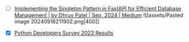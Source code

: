 

- [ ] [Implementing the Singleton Pattern in FastAPI for Efficient Database Management | by Dhruv Patel | Sep, 2024 | Medium](https://thedkpatel.medium.com/implementing-the-singleton-pattern-in-fastapi-for-efficient-database-management-c02f9936ef66)
![[assets/Pasted image 20240916211902.png|400]]


- [x] [Python Developers Survey 2023 Results](https://lp.jetbrains.com/python-developers-survey-2023/#frameworks-and-libraries)